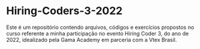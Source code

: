 # Hiring-Coders-3-2022

Este é um repositório contendo arquivos, códigos e exercícios propostos no curso referente a minha participação no evento Hiring Coder 3, do ano de 2022, idealizado pela Gama Academy em parceria com a Vtex Brasil.


